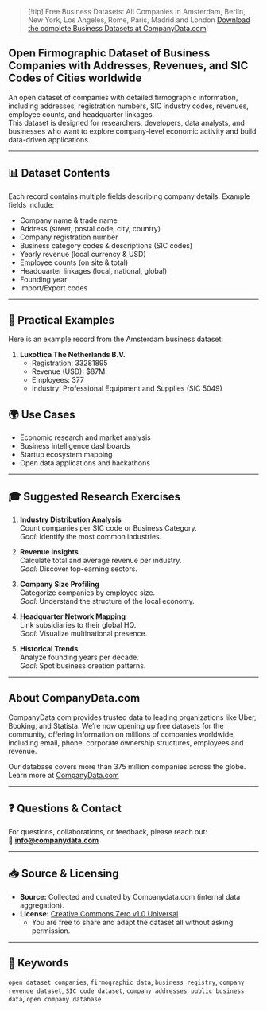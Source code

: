 > [!tip] Free Business Datasets: All Companies in Amsterdam, Berlin, New York, Los Angeles, Rome, Paris, Madrid and London
> [Download the complete Business Datasets at CompanyData.com](https://companydata.com/free-business-datasets/)!

## Open Firmographic Dataset of Business Companies with Addresses, Revenues, and SIC Codes of Cities worldwide

An open dataset of companies with detailed firmographic information, including addresses, registration numbers, SIC industry codes, revenues, employee counts, and headquarter linkages.  
This dataset is designed for researchers, developers, data analysts, and businesses who want to explore company-level economic activity and build data-driven applications.

---

## 📊 Dataset Contents

Each record contains multiple fields describing company details. Example fields include:

- Company name & trade name  
- Address (street, postal code, city, country)  
- Company registration number  
- Business category codes & descriptions (SIC codes)  
- Yearly revenue (local currency & USD)  
- Employee counts (on site & total)  
- Headquarter linkages (local, national, global)  
- Founding year  
- Import/Export codes  

---

## 🔎 Practical Examples

Here is an example record from the Amsterdam business dataset:

1. **Luxottica The Netherlands B.V.**  
   - Registration: 33281895  
   - Revenue (USD): $87M  
   - Employees: 377  
   - Industry: Professional Equipment and Supplies (SIC 5049)  


## 🌍 Use Cases
- Economic research and market analysis  
- Business intelligence dashboards  
- Startup ecosystem mapping  
- Open data applications and hackathons  

---

## 🎓 Suggested Research Exercises

1. **Industry Distribution Analysis**  
   Count companies per SIC code or Business Category.  
   *Goal:* Identify the most common industries.  

2. **Revenue Insights**  
   Calculate total and average revenue per industry.  
   *Goal:* Discover top-earning sectors.  

3. **Company Size Profiling**  
   Categorize companies by employee size.  
   *Goal:* Understand the structure of the local economy.  

4. **Headquarter Network Mapping**  
   Link subsidiaries to their global HQ.  
   *Goal:* Visualize multinational presence.  

5. **Historical Trends**  
   Analyze founding years per decade.  
   *Goal:* Spot business creation patterns.  

---

## About CompanyData.com

CompanyData.com provides trusted data to leading organizations like Uber, Booking, and Statista. We’re now opening up free datasets for the community, offering information on millions of companies worldwide, including email, phone, corporate ownership structures, employees and revenue.

Our database covers more than 375 million companies across the globe.
Learn more at [CompanyData.com](https://companydata.com)

---

## ❓ Questions & Contact
For questions, collaborations, or feedback, please reach out:  
📧 **info@companydata.com**

---

## 📥 Source & Licensing

- **Source:** Collected and curated by Companydata.com (internal data aggregation).  
- **License:** [Creative Commons Zero v1.0 Universal](https://creativecommons.org/publicdomain/zero/1.0/deed.en)  
  - You are free to share and adapt the dataset all without asking permission.

---

## 🔑 Keywords
`open dataset companies`, `firmographic data`, `business registry`, `company revenue dataset`, `SIC code dataset`, `company addresses`, `public business data`, `open company database`
